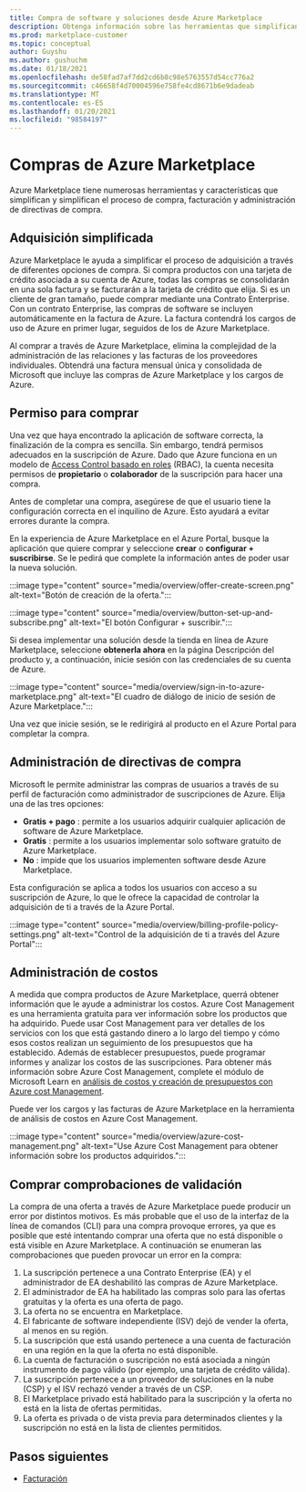 ```yaml
---
title: Compra de software y soluciones desde Azure Marketplace
description: Obtenga información sobre las herramientas que simplifican y agilizan las compras y la administración de software en Azure Marketplace.
ms.prod: marketplace-customer
ms.topic: conceptual
author: Guyshu
ms.author: gushuchm
ms.date: 01/18/2021
ms.openlocfilehash: de58fad7af7dd2cd6b8c98e5763557d54cc776a2
ms.sourcegitcommit: c46658f4d70004596e758fe4cd8671b6e9dadeab
ms.translationtype: MT
ms.contentlocale: es-ES
ms.lasthandoff: 01/20/2021
ms.locfileid: "98584197"
---
```

# <a name="azure-marketplace-purchasing"></a>Compras de Azure Marketplace

Azure Marketplace tiene numerosas herramientas y características que simplifican y simplifican el proceso de compra, facturación y administración de directivas de compra.

## <a name="simplified-procurement"></a>Adquisición simplificada

Azure Marketplace le ayuda a simplificar el proceso de adquisición a través de diferentes opciones de compra. Si compra productos con una tarjeta de crédito asociada a su cuenta de Azure, todas las compras se consolidarán en una sola factura y se facturarán a la tarjeta de crédito que elija. Si es un cliente de gran tamaño, puede comprar mediante una Contrato Enterprise. Con un contrato Enterprise, las compras de software se incluyen automáticamente en la factura de Azure. La factura contendrá los cargos de uso de Azure en primer lugar, seguidos de los de Azure Marketplace.

Al comprar a través de Azure Marketplace, elimina la complejidad de la administración de las relaciones y las facturas de los proveedores individuales. Obtendrá una factura mensual única y consolidada de Microsoft que incluye las compras de Azure Marketplace y los cargos de Azure.

## <a name="permission-to-purchase"></a>Permiso para comprar

Una vez que haya encontrado la aplicación de software correcta, la finalización de la compra es sencilla. Sin embargo, tendrá permisos adecuados en la suscripción de Azure. Dado que Azure funciona en un modelo de [Access Control basado en roles](/azure/role-based-access-control/overview) (RBAC), la cuenta necesita permisos de **propietario** o **colaborador** de la suscripción para hacer una compra.

Antes de completar una compra, asegúrese de que el usuario tiene la configuración correcta en el inquilino de Azure. Esto ayudará a evitar errores durante la compra.

En la experiencia de Azure Marketplace en el Azure Portal, busque la aplicación que quiere comprar y seleccione **crear** o **configurar + suscribirse**. Se le pedirá que complete la información antes de poder usar la nueva solución.

:::image type="content" source="media/overview/offer-create-screen.png" alt-text="Botón de creación de la oferta.":::

:::image type="content" source="media/overview/button-set-up-and-subscribe.png" alt-text="El botón Configurar + suscribir.":::

Si desea implementar una solución desde la tienda en línea de Azure Marketplace, seleccione **obtenerla ahora** en la página Descripción del producto y, a continuación, inicie sesión con las credenciales de su cuenta de Azure.

:::image type="content" source="media/overview/sign-in-to-azure-marketplace.png" alt-text="El cuadro de diálogo de inicio de sesión de Azure Marketplace.":::

Una vez que inicie sesión, se le redirigirá al producto en el Azure Portal para completar la compra.

## <a name="purchase-policy-management"></a>Administración de directivas de compra

Microsoft le permite administrar las compras de usuarios a través de su perfil de facturación como administrador de suscripciones de Azure. Elija una de las tres opciones:

- **Gratis + pago** : permite a los usuarios adquirir cualquier aplicación de software de Azure Marketplace.
- **Gratis** : permite a los usuarios implementar solo software gratuito de Azure Marketplace.
- **No** : impide que los usuarios implementen software desde Azure Marketplace.

Esta configuración se aplica a todos los usuarios con acceso a su suscripción de Azure, lo que le ofrece la capacidad de controlar la adquisición de ti a través de la Azure Portal.

:::image type="content" source="media/overview/billing-profile-policy-settings.png" alt-text="Control de la adquisición de ti a través del Azure Portal":::

## <a name="cost-management"></a>Administración de costos

A medida que compra productos de Azure Marketplace, querrá obtener información que le ayude a administrar los costos. Azure Cost Management es una herramienta gratuita para ver información sobre los productos que ha adquirido. Puede usar Cost Management para ver detalles de los servicios con los que está gastando dinero a lo largo del tiempo y cómo esos costos realizan un seguimiento de los presupuestos que ha establecido. Además de establecer presupuestos, puede programar informes y analizar los costos de las suscripciones. Para obtener más información sobre Azure Cost Management, complete el módulo de Microsoft Learn en [análisis de costos y creación de presupuestos con Azure cost Management](/learn/modules/analyze-costs-create-budgets-azure-cost-management/).

Puede ver los cargos y las facturas de Azure Marketplace en la herramienta de análisis de costos en Azure Cost Management.

:::image type="content" source="media/overview/azure-cost-management.png" alt-text="Use Azure Cost Management para obtener información sobre los productos adquiridos.":::

## <a name="purchase-validation-checks"></a>Comprar comprobaciones de validación

La compra de una oferta a través de Azure Marketplace puede producir un error por distintos motivos. Es más probable que el uso de la interfaz de la línea de comandos (CLI) para una compra provoque errores, ya que es posible que esté intentando comprar una oferta que no está disponible o está visible en Azure Marketplace. A continuación se enumeran las comprobaciones que pueden provocar un error en la compra:

1. La suscripción pertenece a una Contrato Enterprise (EA) y el administrador de EA deshabilitó las compras de Azure Marketplace.
1. El administrador de EA ha habilitado las compras solo para las ofertas gratuitas y la oferta es una oferta de pago.
1. La oferta no se encuentra en Marketplace.
1. El fabricante de software independiente (ISV) dejó de vender la oferta, al menos en su región.
1. La suscripción que está usando pertenece a una cuenta de facturación en una región en la que la oferta no está disponible.
1. La cuenta de facturación o suscripción no está asociada a ningún instrumento de pago válido (por ejemplo, una tarjeta de crédito válida).
1. La suscripción pertenece a un proveedor de soluciones en la nube (CSP) y el ISV rechazó vender a través de un CSP.
1. El Marketplace privado está habilitado para la suscripción y la oferta no está en la lista de ofertas permitidas.
1. La oferta es privada o de vista previa para determinados clientes y la suscripción no está en la lista de clientes permitidos.

## <a name="next-steps"></a>Pasos siguientes

- [Facturación](billing-invoicing.md)